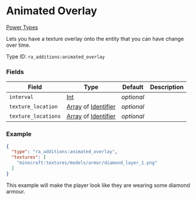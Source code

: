 # Animated Overlay
[Power Types](../power_types.md)

Lets you have a texture overlay onto the entity that you can have change over time.

Type ID: `ra_additions:animated_overlay`
### Fields
 | Field | Type | Default | Description | 
|---|---|---|---|
 | `interval` | [Int](../data_types/int.md) | _optional_ |  | 
 | `texture_location` | [Array](../data_types/array.md) of [Identifier](../data_types/identifier.md) | _optional_ |  | 
 | `texture_locations` | [Array](../data_types/array.md) of [Identifier](../data_types/identifier.md) | _optional_ |  | 

### Example
```json
{
  "type": "ra_additions:animated_overlay",
  "textures": [
    "minecraft:textures/models/armor/diamond_layer_1.png"
  ]
}
```
This example will make the player look like they are wearing some diamond armour.
